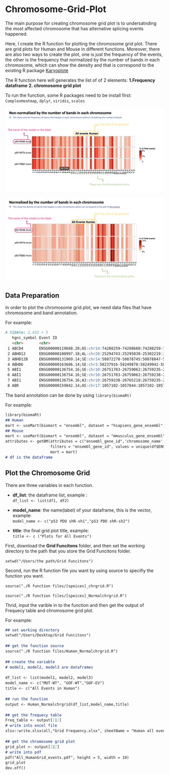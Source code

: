 # Chromosome-Grid-Plot

The main purpose for creating chromosome grid plot is to undersatnding the most affected chromosome that has alternative splicing events happened.

Here, I create the R function for plotting the chromosome grid plot. There are grid plots for Human and Mouse in different functions. Moreover, there are also two ways to create the plot, one is just the frequency of the events, the other is the frequency that normalized by the number of bands in each chromosome, which can show the density and that is correspond to the existing R package [Karyoplote](https://github.com/bernatgel/karyoploteR)

The R function here will generates the list of of 2 elements: **1.Frequency dataframe** **2. chromosome grid plot**

To run the function, some R packages need to be install first: `ComplexHeatmap`, `dplyr`, `viridis`, `scales`

![ ](uploads/nonnormalized.png)

![ ](uploads/normalized.png)

## Data Preparation

In order to plot the chromosome grid plot, we need data files that have chromosome and band annotation.

For example:
```markdown
A tibble: 2,432 × 5
   hgnc_symbol Event ID                                                                            AS type  chromosome_name  band  
   <chr>       <chr>                                                                               <chr>     <chr>           <chr> 
 1 ABCD4       ENSG00000119688.20;A5:chr14:74288259-74288660:74288259-74288716:-                   A5        14              q24.3 
 2 ABHD12      ENSG00000100997.18;AL:chr20:25294743:25295030-25302219:25300198:25300884-25302219:- AL        20              p11.21
 3 ABHD12B     ENSG00000131969.14;SE:chr14:50872278-50878745:50878847-50880452:+                   SE        14              q22.1 
 4 ABHD6       ENSG00000163686.14;SE:chr3:58237916-58249878:58249942-58256562:+                    SE        3               p14.3 
 5 ABI1        ENSG00000136754.16;SE:chr10:26751783-26759062:26759235-26765218:-                   SE        10              p12.1 
 6 ABI1        ENSG00000136754.16;SE:chr10:26751783-26759062:26759238-26765218:-                   SE        10              p12.1 
 7 ABI1        ENSG00000136754.16;A3:chr10:26759238-26765218:26759235-26765218:-                   A3        10              p12.1 
 8 ABR         ENSG00000159842.14;A5:chr17:1057102-1057844:1057102-1057970:-                       A5        17              p13.3 
```
The band annotation can be done by using `library(biomaRt)`

For example:
```markdown
library(biomaRt)
## Human
mart <- useMart(biomart = "ensembl", dataset = "hsapiens_gene_ensembl",host = "www.ensembl.org")
## Mouse
mart <- useMart(biomart = "ensembl", dataset = "mmusculus_gene_ensembl",host = "www.ensembl.org")
attributes <- getBM(attributes = c("ensembl_gene_id",'chromosome_name','band'),
                    filters = "ensembl_gene_id", values = unique(df$ENSG), 
                    mart = mart)
# df is the dataframe
```

## Plot the Chromosome Grid

There are three variables in each function. 

- **df_list**: the dataframe list, example :      
`df_list <- list(df1, df2)`

- **model_name**: the name(label) of your dataframe, this is the vector, example:         
`model_name <- c("p53 PDO shR-sh1","p53 PDO shR-sh2")`

- **title**: the final grid plot title, example:        
`title <- c ("Plots for All Events")`


First, download the **Grid Funcitons** folder, and then set the working directory to the path that you store the Grid Funcitons folder.

`setwd("/Users/the path/Grid Funcitons")`

Second, run the R function file you want by using source to specifiy the function you want.

`source("./R function files/[speices]_chrgrid.R")`

`source("./R function files/[speices]_Normalchrgrid.R")`

Thrid, input the varible in to the function and then get the output of Frequecy table and chromosome grid plot.

For example:

```markdown
## set working directory
setwd("/Users/Desktop/Grid Funcitons")

## get the function source
source("./R function files/Human_Normalchrgrid.R")

## create the variable
# model1, model2, model3 are dataframes

df_list <- list(model1, model2, model3)
model_name <- c("MUT-WT", "GOF-WT","GOF-EV")
title <- c("All Events in Human")

## run the function
output <- Human_Normalchrgrid(df_list,model_name,title)

## get the frequecy table
Freq_table <- output[[1]]
# write into excel file
xlsx::write.xlsx(all,"Grid Frequency.xlsx", sheetName = "Human all events", append = TRUE)

## get the chromosome grid plot
grid_plot <- output[[2]]
# write into pdf
pdf("All_HumanGrid_events.pdf", height = 5, width = 10)
grid_plot
dev.off()

```
